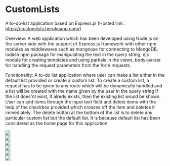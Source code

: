 # CustomLists
A to-do-list application based on Express.js  (Hosted link : https://customlists.herokuapp.com/)

Overview: A web application which has been developed using Node.js on the server side with the support of Express.js framework with other npm modules as middlewares such as mongoose for connecting to MongoDB, lodash npm package for manipulating the text in the query string, ejs module for creating templates and using partials in the views, body-parser for handling the request parameters from the form requests.

Functionality: A to-do list application where user can make a list either in the default list provided or create a custom list. To create a custom list, a request has to be given to any route which will be dynamically handled and a list will be created with the name given by the user in the query string if the list does'nt exist, if alredy exists, then the existing list would be shown. User can add items through the input text field and delete items with the help of the checkbox provided which crosses off the item and deletes it immediately. The delete button at the bottom of the list is to delete any particular custom list but the default list. It is because default list has been considered as the home page for this application.

<div class="container">
    <div class="row">
        <div class="col col-lg-4">
            <img src="images/register.jpeg">
        </div>
        <div class="col col-lg-4">
            <img src="images/login.jpeg">
        </div>
        <div class="col col-lg-4">
            <img src="images/homepage.jpeg">
        </div>
    </div>
    <div class="row">
        <div class="col col-lg-4">
            <img src="images/customlist-with-validation.jpeg">
        </div>
        <div class="col col-lg-4">
            <img src="images/InPlace edit.jpeg">
        </div>
        <div class="col col-lg-4">
            <img src="images/all-lists.jpeg">
        </div>
    </div>
</div>
